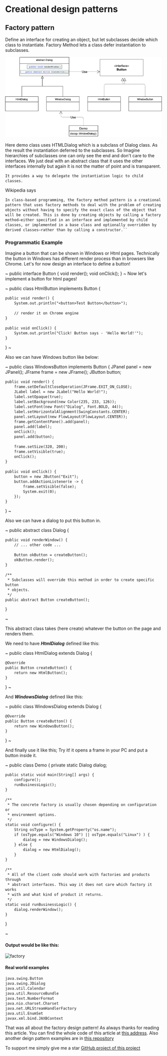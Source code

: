 # Creational design patterns
## Factory pattern

Define an interface for creating an object, but let subclasses decide which class to instantiate. Factory Method lets a class defer instantiation to subclasses.

![factory_diagram](data/archive/design-patterns/creational/assets/factory-diagram.png)


Here demo class uses HTMLDialog which is a subclass of Dialog class. As the result the instantiation deferred to the subclasses.
So Imagine hierarchies of subclasses one can only see the end and don't care to the interfaces. We just deal with an
abstract class that it uses the other interfaces internally but again it is not the matter of point and is transparent. 

```
It provides a way to delegate the instantiation logic to child classes.
```


Wikipedia says

```
In class-based programming, the factory method pattern is a creational pattern that uses factory methods to deal with the problem of creating objects without having to specify the exact class of the object that will be created. This is done by creating objects by calling a factory method—either specified in an interface and implemented by child classes, or implemented in a base class and optionally overridden by derived classes—rather than by calling a constructor.``
```

### Programmatic Example

Imagine a button that can be shown in Windows or Html pages. Technically the button in Windows has different render process than in browsers like Chrome.
Let's for now design an interface to define a button!

~
public interface Button {
    void render();
    void onClick();
}
~
Now let's implement a button for html pages!

~
public class HtmlButton implements Button {

    public void render() {
        System.out.println("<button>Test Button</button>");
        
        // render it on Chrome engine
    }

    public void onClick() {
        System.out.println("Click! Button says - 'Hello World!'");
    }
}
~

Also we can have Windows button like below:

~
public class WindowsButton implements Button {
    JPanel panel = new JPanel();
    JFrame frame = new JFrame();
    JButton button;

    public void render() {
        frame.setDefaultCloseOperation(JFrame.EXIT_ON_CLOSE);
        JLabel label = new JLabel("Hello World!");
        label.setOpaque(true);
        label.setBackground(new Color(235, 233, 126));
        label.setFont(new Font("Dialog", Font.BOLD, 44));
        label.setHorizontalAlignment(SwingConstants.CENTER);
        panel.setLayout(new FlowLayout(FlowLayout.CENTER));
        frame.getContentPane().add(panel);
        panel.add(label);
        onClick();
        panel.add(button);

        frame.setSize(320, 200);
        frame.setVisible(true);
        onClick();
    }

    public void onClick() {
        button = new JButton("Exit");
        button.addActionListener(e -> {
            frame.setVisible(false);
            System.exit(0);
        });
    }
}
~ 

Also we can have a dialog to put this button in.

~
public abstract class Dialog {

    public void renderWindow() {
        // ... other code ...

        Button okButton = createButton();
        okButton.render();
    }

    /**
     * Subclasses will override this method in order to create specific button
     * objects.
     */
    public abstract Button createButton();
}

~

This abstract class takes (here create) whatever the button on the page and renders them. 

We need to have ***HtmlDialog*** defined like this:

~
public class HtmlDialog extends Dialog {

    @Override
    public Button createButton() {
        return new HtmlButton();
    }
}
~

And ***WindowsDialog*** defined like this:

~
public class WindowsDialog extends Dialog {

    @Override
    public Button createButton() {
        return new WindowsButton();
    }
}
~

And finally use it like this; Try it! it opens a frame in your PC and put a button inside it.

~
public class Demo {
    private static Dialog dialog;

    public static void main(String[] args) {
        configure();
        runBusinessLogic();
    }

    /**
     * The concrete factory is usually chosen depending on configuration or
     * environment options.
     */
    static void configure() {
        String osType = System.getProperty("os.name");
        if (osType.equals("Windows 10") || osType.equals("Linux") ) {
            dialog = new WindowsDialog();
        } else {
            dialog = new HtmlDialog();
        }
    }

    /**
     * All of the client code should work with factories and products through
     * abstract interfaces. This way it does not care which factory it works
     * with and what kind of product it returns.
     */
    static void runBusinessLogic() {
        dialog.renderWindow();
    }
}

~ 

#### Output would be like this:
        
![factory](data/archive/design-patterns/creational/assets/factory.png)

#### Real world examples
```
java.swing.Button
java.swing.JDialog
java.util.Calendar
java.util.ResourceBundle
java.text.NumberFormat
java.nio.charset.Charset
java.net.URLStreamHandlerFactory
java.util.EnumSet
javax.xml.bind.JAXBContext
```

That was all about the factory design pattern! As always thanks for reading this article.
You can find the whole code of this article at [this address](https://github.com/metao1/design-patterns/tree/master/src/main/java/com/metao/dp/factory).
Also another deign pattern examples are in [this repository](https://github.com/metao1)

To support me simply give me a star [GitHub project of this project](https://github.com/metao1/design-patterns)


